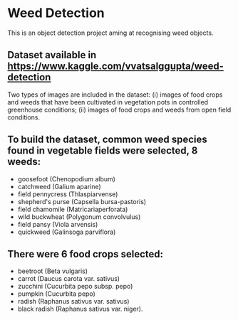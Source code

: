 # Weed Detection

This is an object detection project aming at recognising weed objects.

## Dataset available in https://www.kaggle.com/vvatsalggupta/weed-detection

Two types of images are included in the dataset: (i) images of food crops and weeds that
have been cultivated in vegetation pots in controlled greenhouse conditions; (ii) images
of food crops and weeds from open field conditions.

## To build the dataset, common weed species found in vegetable fields were selected, 8 weeds:
* goosefoot (Chenopodium album)
* catchweed (Galium aparine)
* field pennycress (Thlaspiarvense)
* shepherd's purse (Capsella bursa-pastoris)
* field chamomile (Matricariaperforata)
* wild buckwheat (Polygonum convolvulus)
* field pansy (Viola arvensis)
* quickweed (Galinsoga parviflora)

## There were 6 food crops selected:
* beetroot (Beta vulgaris)
* carrot (Daucus carota var. sativus)
* zucchini (Cucurbita pepo subsp. pepo)
* pumpkin (Cucurbita pepo)
* radish (Raphanus sativus var. sativus)
* black radish (Raphanus sativus var. niger).
